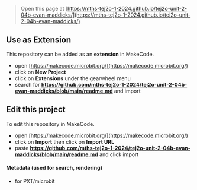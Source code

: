 
> Open this page at [https://mths-tej2o-1-2024.github.io/tej2o-unit-2-04b-evan-maddicks/](https://mths-tej2o-1-2024.github.io/tej2o-unit-2-04b-evan-maddicks/)

## Use as Extension

This repository can be added as an **extension** in MakeCode.

* open [https://makecode.microbit.org/](https://makecode.microbit.org/)
* click on **New Project**
* click on **Extensions** under the gearwheel menu
* search for **https://github.com/mths-tej2o-1-2024/tej2o-unit-2-04b-evan-maddicks/blob/main/readme.md** and import

## Edit this project

To edit this repository in MakeCode.

* open [https://makecode.microbit.org/](https://makecode.microbit.org/)
* click on **Import** then click on **Import URL**
* paste **https://github.com/mths-tej2o-1-2024/tej2o-unit-2-04b-evan-maddicks/blob/main/readme.md** and click import

#### Metadata (used for search, rendering)

* for PXT/microbit
<script src="https://makecode.com/gh-pages-embed.js"></script><script>makeCodeRender("{{ site.makecode.home_url }}", "{{ site.github.owner_name }}/{{ site.github.repository_name }}");</script>
